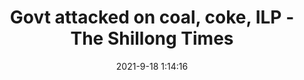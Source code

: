 ---
"title": "Govt attacked on coal, coke, ILP - The Shillong Times"
"date": "2021-9-18 1:14:16"
"feed_name": "GOOGLENEWSMINING"
"feed_website": "https://news.google.com/search?q=mining%2Bincident&hl=en-US&gl=US&ceid=US:en"
"feed_rss": "https://news.google.com/rss/search?q=mining%2Bincident&hl=en-US&gl=US&ceid=US:en"
"link": "https://theshillongtimes.com/2021/09/18/govt-attacked-on-coal-coke-ilp/"
"file": "_posts/2021-1-1-30d5c98520335c419b863875109a208d3f540d82.md"
"accident": "0"
"drilling": "0"
"dead": "0"
"injured": "0"
---